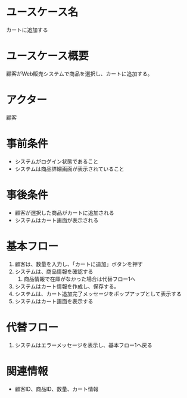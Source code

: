 # ユースケース名
カートに追加する

# ユースケース概要
顧客がWeb販売システムで商品を選択し、カートに追加する。

# アクター
顧客

# 事前条件
- システムがログイン状態であること
- システムは商品詳細画面が表示されていること

# 事後条件
- 顧客が選択した商品がカートに追加される
- システムはカート画面が表示される

# 基本フロー
1. 顧客は、数量を入力し、「カートに追加」ボタンを押す  
2. システムは、商品情報を確認する
   1. 商品情報で在庫がなかった場合は代替フロー1へ
3. システムはカート情報を作成し、保存する。
3. システムは、カート追加完了メッセージをポップアップとして表示する
4. システムはカート画面を表示する

# 代替フロー
1. システムはエラーメッセージを表示し、基本フロー1へ戻る
# 関連情報
- 顧客ID、商品ID、数量、カート情報